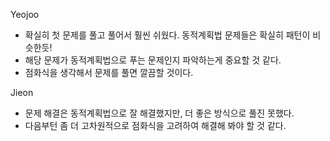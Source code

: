 Yeojoo
- 확실히 첫 문제를 풀고 풀어서 훨씬 쉬웠다. 동적계획법 문제들은 확실히 패턴이 비슷한듯!
- 해당 문제가 동적계획법으로 푸는 문제인지 파악하는게 중요할 것 같다.
- 점화식을 생각해서 문제를 풀면 깔끔할 것이다.

Jieon
- 문제 해결은 동적계획법으로 잘 해결했지만, 더 좋은 방식으로 풀진 못했다.
- 다음부턴 좀 더 고차원적으로 점화식을 고려하여 해결해 봐야 할 것 같다.